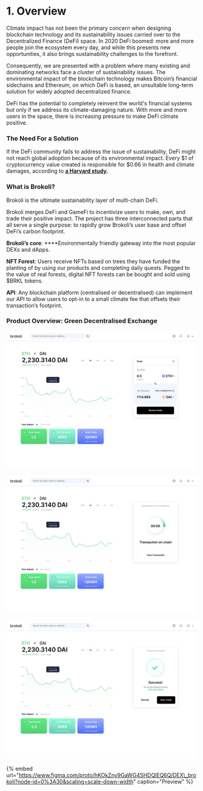 # 1. Overview

Climate impact has not been the primary concern when designing blockchain technology and its sustainability issues carried over to the Decentralized Finance \(DeFi\) space. In 2020 DeFi boomed: more and more people join the ecosystem every day, and while this presents new opportunities, it also brings sustainability challenges to the forefront.

Consequently, we are presented with a problem where many existing and dominating networks face a cluster of sustainability issues. The environmental impact of the blockchain technology makes Bitcoin’s financial sidechains and Ethereum, on which DeFi is based, an unsuitable long-term solution for widely adopted decentralized finance. 

DeFi has the potential to completely reinvent the world's financial systems but only if we address its climate-damaging nature. With more and more users in the space, there is increasing pressure to make DeFi climate positive.

### **The Need For a Solution**

If the DeFi community fails to address the issue of sustainability, DeFi might not reach global adoption because of its environmental impact. Every $1 of cryptocurrency value created is responsible for $0.66 in health and climate damages, according to [**a Harvard study**](https://dash.harvard.edu/bitstream/handle/1/37365412/MARTYNOV-DOCUMENT-2020.pdf?sequence=1)**.**

### **What is Brokoli?**

Brokoli is the ultimate sustainability layer of multi-chain DeFi.  
  
Brokoli merges DeFi and GameFi to incentivize users to make, own, and trade their positive impact. The project has three interconnected parts that all serve a single purpose: to rapidly grow Brokoli’s user base and offset DeFi’s carbon footprint.

**Brokoli’s core**: ****Environmentally friendly gateway into the most popular DEXs and dApps.

**NFT Forest**: Users receive NFTs based on trees they have funded the planting of by using our products and completing daily quests. Pegged to the value of real forests, digital NFT forests can be bought and sold using $BRKL tokens. 

**API**: Any blockchain platform \(centralised or decentralised\) can implement our API to allow users to opt-in to a small climate fee that offsets their transaction’s footprint.

### Product Overview: Green Decentralised Exchange

![DEX Trading Screen](.gitbook/assets/photo_2021-07-30-13.14.47.jpeg)

![Transaction Pending](.gitbook/assets/photo_2021-07-30-13.16.37.jpeg)

![Transaction Completed](.gitbook/assets/photo_2021-07-30-13.17.12.jpeg)

{% embed url="https://www.figma.com/proto/hKOkZny9GaWG4SHDQlEQ6Q/DEX\_brokoli?node-id=0%3A30&scaling=scale-down-width" caption="Preview" %}

